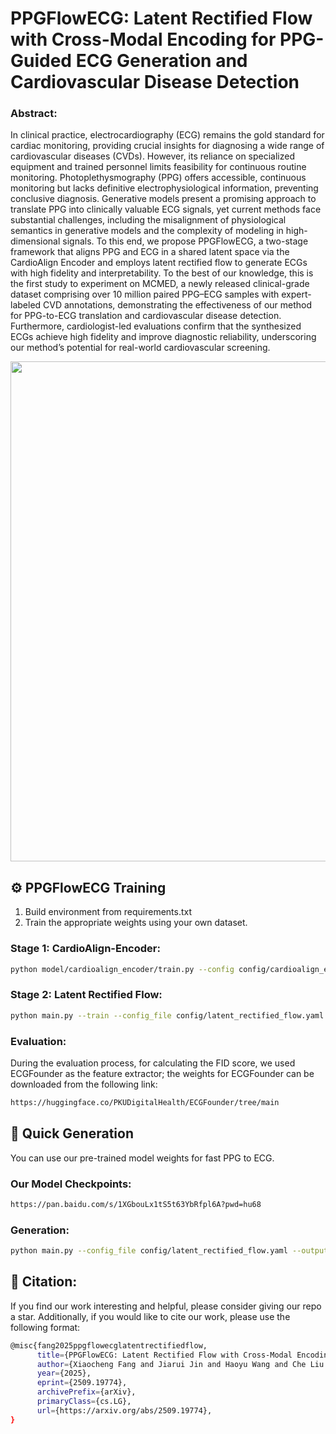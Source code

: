 # PPGFlowECG: Latent Rectified Flow with Cross-Modal Encoding for PPG-Guided ECG Generation and Cardiovascular Disease Detection

### Abstract: 
In clinical practice, electrocardiography (ECG) remains the gold standard for cardiac monitoring, providing crucial insights for diagnosing a wide range of cardiovascular diseases (CVDs). However, its reliance on specialized equipment and trained personnel limits feasibility for continuous routine monitoring. Photoplethysmography (PPG) offers accessible, continuous monitoring but lacks definitive electrophysiological information, preventing conclusive diagnosis. Generative models present a promising approach to translate PPG into clinically valuable ECG signals, yet current methods face substantial challenges, including the misalignment of physiological semantics in generative models and the complexity of modeling in high-dimensional signals. To this end, we propose PPGFlowECG, a two-stage framework that aligns PPG and ECG in a shared latent space via the CardioAlign Encoder and employs latent rectified flow to generate ECGs with high fidelity and interpretability. To the best of our knowledge, this is the first study to experiment on MCMED, a newly released clinical-grade dataset comprising over 10 million paired PPG–ECG samples with expert-labeled CVD annotations, demonstrating the effectiveness of our method for PPG-to-ECG translation and cardiovascular disease detection. Furthermore, cardiologist-led evaluations confirm that the synthesized ECGs achieve high fidelity and improve diagnostic reliability, underscoring our method’s potential for real-world cardiovascular screening.

<img src="./img/framework.png" width="800">

## ⚙️ PPGFlowECG Training
1. Build environment from requirements.txt
2. Train the appropriate weights using your own dataset.

### Stage 1: CardioAlign-Encoder:
```sh
python model/cardioalign_encoder/train.py --config config/cardioalign_encoder.yaml --save_dir results/cardioalign_encoder
```
### Stage 2: Latent Rectified Flow:
```sh
python main.py --train --config_file config/latent_rectified_flow.yaml --output baseline
```

### Evaluation:
During the evaluation process, for calculating the FID score, we used ECGFounder as the feature extractor; the weights for ECGFounder can be downloaded from the following link:
```sh
https://huggingface.co/PKUDigitalHealth/ECGFounder/tree/main
```

## 🚀 Quick Generation
You can use our pre-trained model weights for fast PPG to ECG.

### Our Model Checkpoints:
```sh
https://pan.baidu.com/s/1XGbouLx1tS5t63YbRfpl6A?pwd=hu68
```

### Generation:
```sh
python main.py --config_file config/latent_rectified_flow.yaml --output baseline
```

## 📝 Citation:
If you find our work interesting and helpful, please consider giving our repo a star. Additionally, if you would like to cite our work, please use the following format:
```sh
@misc{fang2025ppgflowecglatentrectifiedflow,
      title={PPGFlowECG: Latent Rectified Flow with Cross-Modal Encoding for PPG-Guided ECG Generation and Cardiovascular Disease Detection}, 
      author={Xiaocheng Fang and Jiarui Jin and Haoyu Wang and Che Liu and Jieyi Cai and Guangkun Nie and Jun Li and Hongyan Li and Shenda Hong},
      year={2025},
      eprint={2509.19774},
      archivePrefix={arXiv},
      primaryClass={cs.LG},
      url={https://arxiv.org/abs/2509.19774}, 
}
```

